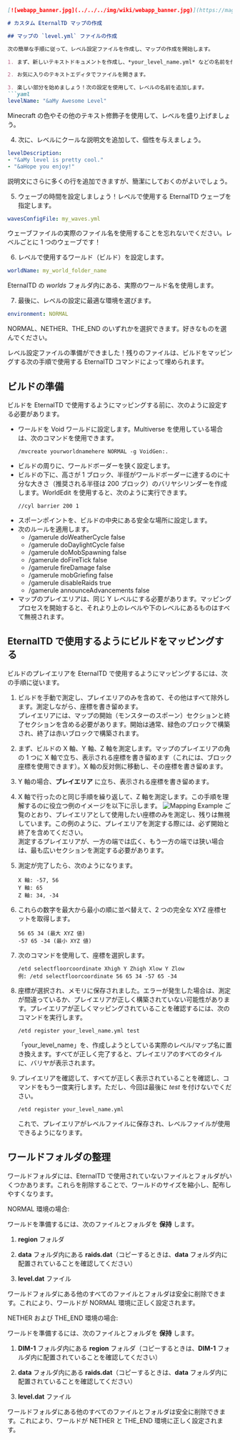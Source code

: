 ```markdown
[![webapp_banner.jpg](../../../img/wiki/webapp_banner.jpg)](https://magmaguy.com/webapp/webapp.html)

# カスタム EternalTD マップの作成

## マップの `level.yml` ファイルの作成

次の簡単な手順に従って、レベル設定ファイルを作成し、マップの作成を開始します。

1. まず、新しいテキストドキュメントを作成し、*your_level_name.yml* などの名前を付けます（「your_level_name」を実際のレベル/マップ名に置き換えます）。

2. お気に入りのテキストエディタでファイルを開きます。

3. 楽しい部分を始めましょう！次の設定を使用して、レベルの名前を追加します。
```yaml
levelName: "&aMy Awesome Level"
```
Minecraft の色やその他のテキスト修飾子を使用して、レベルを盛り上げましょう。

4. 次に、レベルにクールな説明文を追加して、個性を与えましょう。
```yaml
levelDescription:
- "&aMy level is pretty cool."
- "&aHope you enjoy!"
```
説明文にさらに多くの行を追加できますが、簡潔にしておくのがよいでしょう。

5. ウェーブの時間を設定しましょう！レベルで使用する EternalTD ウェーブを指定します。
```yaml
wavesConfigFile: my_waves.yml
```
ウェーブファイルの実際のファイル名を使用することを忘れないでください。レベルごとに 1 つのウェーブです！

6. レベルで使用するワールド（ビルド）を設定します。
```yaml
worldName: my_world_folder_name
```
EternalTD の *worlds* フォルダ内にある、実際のワールド名を使用します。

7. 最後に、レベルの設定に最適な環境を選びます。
```yaml
environment: NORMAL
```
NORMAL、NETHER、THE_END のいずれかを選択できます。好きなものを選んでください。

レベル設定ファイルの準備ができました！残りのファイルは、ビルドをマッピングする次の手順で使用する EternalTD コマンドによって埋められます。

## ビルドの準備

ビルドを EternalTD で使用するようにマッピングする前に、次のように設定する必要があります。

- ワールドを Void ワールドに設定します。Multiverse を使用している場合は、次のコマンドを使用できます。
  ```
  /mvcreate yourworldnamehere NORMAL -g VoidGen:.
  ```
- ビルドの周りに、ワールドボーダーを狭く設定します。
- ビルドの下に、高さが 1 ブロック、半径がワールドボーダーに達するのに十分な大きさ（推奨される半径は 200 ブロック）のバリヤシリンダーを作成します。WorldEdit を使用すると、次のように実行できます。
  ```
  //cyl barrier 200 1
  ```
- スポーンポイントを、ビルドの中央にある安全な場所に設定します。
- 次のルールを適用します。
    - /gamerule doWeatherCycle false
    - /gamerule doDaylightCycle false
    - /gamerule doMobSpawning false
    - /gamerule doFireTick false
    - /gamerule fireDamage false
    - /gamerule mobGriefing false
    - /gamerule disableRaids true
    - /gamerule announceAdvancements false
- マップのプレイエリアは、同じ Y レベルにする必要があります。マッピングプロセスを開始すると、それより上のレベルや下のレベルにあるものはすべて無視されます。

## EternalTD で使用するようにビルドをマッピングする

ビルドのプレイエリアを EternalTD で使用するようにマッピングするには、次の手順に従います。

1. ビルドを手動で測定し、プレイエリアのみを含めて、その他はすべて除外します。測定しながら、座標を書き留めます。
<br>プレイエリアには、マップの開始（モンスターのスポーン）セクションと終了セクションを含める必要があります。開始は通常、緑色のブロックで構築され、終了は赤いブロックで構築されます。


2. まず、ビルドの X 軸、Y 軸、Z 軸を測定します。マップのプレイエリアの角の 1 つに X 軸で立ち、表示される座標を書き留めます（これには、ブロック座標を使用できます）。X 軸の反対側に移動し、その座標を書き留めます。


3. Y 軸の場合、**プレイエリア** に立ち、表示される座標を書き留めます。


4. X 軸で行ったのと同じ手順を繰り返して、Z 軸を測定します。この手順を理解するのに役立つ例のイメージを以下に示します。
   ![Mapping Example](https://i.imgur.com/IZfh2Nt.jpeg)
   ご覧のとおり、プレイエリアとして使用したい座標のみを測定し、残りは無視しています。この例のように、プレイエリアを測定する際には、必ず開始と終了を含めてください。 <br>測定するプレイエリアが、一方の端では広く、もう一方の端では狭い場合は、最も広いセクションを測定する必要があります。


5. 測定が完了したら、次のようになります。
   ```
   X 軸: -57, 56
   Y 軸: 65
   Z 軸: 34, -34
   ```

6. これらの数字を最大から最小の順に並べ替えて、2 つの完全な XYZ 座標セットを取得します。
   ```
   56 65 34 (最大 XYZ 値)
   -57 65 -34 (最小 XYZ 値)
   ```

7. 次のコマンドを使用して、座標を選択します。
   ```
   /etd selectfloorcoordinate Xhigh Y Zhigh Xlow Y Zlow
   例: /etd selectfloorcoordinate 56 65 34 -57 65 -34
   ```

8. 座標が選択され、メモリに保存されました。エラーが発生した場合は、測定が間違っているか、プレイエリアが正しく構築されていない可能性があります。プレイエリアが正しくマッピングされていることを確認するには、次のコマンドを実行します。
   ```
   /etd register your_level_name.yml test
   ```
   「your_level_name」を、作成しようとしている実際のレベル/マップ名に置き換えます。すべてが正しく完了すると、プレイエリアのすべてのタイルに、バリヤが表示されます。


9. プレイエリアを確認して、すべてが正しく表示されていることを確認し、コマンドをもう一度実行します。ただし、今回は最後に *test* を付けないでください。
   ````
   /etd register your_level_name.yml
   ````
   これで、プレイエリアがレベルファイルに保存され、レベルファイルが使用できるようになります。

## ワールドフォルダの整理

ワールドフォルダには、EternalTD で使用されていないファイルとフォルダがいくつかあります。これらを削除することで、ワールドのサイズを縮小し、配布しやすくなります。

NORMAL 環境の場合:

ワールドを準備するには、次のファイルとフォルダを **保持** します。

1.  **region** フォルダ


2.  **data** フォルダ内にある **raids.dat**（コピーするときは、**data** フォルダ内に配置されていることを確認してください）


3.  **level.dat** ファイル

ワールドフォルダにある他のすべてのファイルとフォルダは安全に削除できます。これにより、ワールドが NORMAL 環境に正しく設定されます。

NETHER および THE_END 環境の場合:

ワールドを準備するには、次のファイルとフォルダを **保持** します。

1.  **DIM-1** フォルダ内にある **region** フォルダ（コピーするときは、**DIM-1** フォルダ内に配置されていることを確認してください）


2.  **data** フォルダ内にある **raids.dat**（コピーするときは、**data** フォルダ内に配置されていることを確認してください）


3.  **level.dat** ファイル

ワールドフォルダにある他のすべてのファイルとフォルダは安全に削除できます。これにより、ワールドが NETHER と THE_END 環境に正しく設定されます。

```



